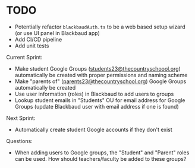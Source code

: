 # TODO

- Potentially refactor `blackbaudAuth.ts` to be a web based setup wizard (or use UI panel in Blackbaud app)
- Add CI/CD pipeline
- Add unit tests

Current Sprint:

- Make student Google Groups (students23@thecountryschoool.org) automatically be created with proper permissions and naming scheme
- Make "parents of" (parents23@thecountryschool.org) Google Groups automatically be created
- Use user information (roles) in Blackbaud to add users to groups
- Lookup student emails in "Students" OU for email address for Google Groups (update Blackbaud user with email address if one is found)

Next Sprint:

- Automatically create student Google accounts if they don't exist

Questions:

- When adding users to Google groups, the "Student" and "Parent" roles can be used. How should teachers/faculty be added to these groups?
